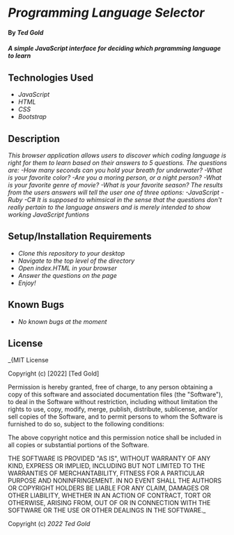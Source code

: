 # _Programming Language Selector_

#### By _Ted Gold_

#### _A simple JavaScript interface for deciding which prgramming language to learn_

## Technologies Used

* _JavaScript_
* _HTML_
* _CSS_
* _Bootstrap_

## Description

_This browser application allows users to discover which coding language is right for them to learn based on their answers to 5 questions. The questions are: 
-How many seconds can you hold your breath for underwater?
-What is your favorite color? 
-Are you a moring person, or a night person?
-What is your favorite genre of movie?
-What is your favorite season?
The results from the users answers will tell the user one of three options:
-JavaScript
-Ruby
-C#
It is supposed to whimsical in the sense that the questions don't really pertain to the language answers and is merely intended to show working JavaScript funtions_

## Setup/Installation Requirements

* _Clone this repository to your desktop_
* _Navigate to the top level of the directory_
* _Open index.HTML in your browser_
* _Answer the questions on the page_
* _Enjoy!_

## Known Bugs

* _No known bugs at the moment_

## License

_{MIT License

Copyright (c) [2022] [Ted Gold]

Permission is hereby granted, free of charge, to any person obtaining a copy
of this software and associated documentation files (the "Software"), to deal
in the Software without restriction, including without limitation the rights
to use, copy, modify, merge, publish, distribute, sublicense, and/or sell
copies of the Software, and to permit persons to whom the Software is
furnished to do so, subject to the following conditions:

The above copyright notice and this permission notice shall be included in all
copies or substantial portions of the Software.

THE SOFTWARE IS PROVIDED "AS IS", WITHOUT WARRANTY OF ANY KIND, EXPRESS OR
IMPLIED, INCLUDING BUT NOT LIMITED TO THE WARRANTIES OF MERCHANTABILITY,
FITNESS FOR A PARTICULAR PURPOSE AND NONINFRINGEMENT. IN NO EVENT SHALL THE
AUTHORS OR COPYRIGHT HOLDERS BE LIABLE FOR ANY CLAIM, DAMAGES OR OTHER
LIABILITY, WHETHER IN AN ACTION OF CONTRACT, TORT OR OTHERWISE, ARISING FROM,
OUT OF OR IN CONNECTION WITH THE SOFTWARE OR THE USE OR OTHER DEALINGS IN THE
SOFTWARE._

Copyright (c) _2022_ _Ted Gold_
